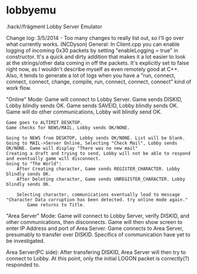 lobbyemu
========

.hack//frägment Lobby Server Emulator

Change log:
3/5/2014 - Too many changes to really list out, so I'll go over what currently works. (NCDyson)
General:
	In Client.cpp you can enable logging of incoming 0x30 packets by setting "enableLogging = true" in constructor. It's a quick and dirty addition that makes it a lot easier to look at the strings/other data coming in off the packets. It's explicitly set to false right now, as I wouldn't describe myself as even remotely good at C++. Also, it tends to generate a lot of logs when you have a "run, connect, connect, connect, change, compile, run, connect, connect, connect" kind of work flow. 

"Online" Mode:
	Game will connect to Lobby Server.
	Game sends DISKID, Lobby blindly sends OK.
	Game sends SAVEID, Lobby blindly sends OK.
	Game will do other communications, Lobby will blindly send OK.
	
	Game goes to ALTIMIT DESKTOP.
	Game checks for NEWS/MAIL, Lobby sends OK/NONE.
	
	Going to NEWS from DESKTOP, Lobby sends OK/NONE. List will be blank.
	Going to MAIL->Server Online, Selecting "Check Mail", Lobby sends OK/NONE. Game will display "There was no new mail"
	Creating a draft and trying to send, Lobby will not be able to respond and eventually game will disconnect.
	Going to "The World":
		After Creating character, Game sends REGISTER_CHARACTER. Lobby blindly sends OK.
		After Deleting character, Game sends UNREGISTER_CHARACTER. Lobby blindly sends OK.
		
		Selecting character, communications eventually lead to message "Character Data corruption has been detected. try online mode again."
			Game returns to Title.


"Area Server" Mode: 
	Game will connect to Lobby Server, verify DISKID, and other communications, then disconnects.
	Game will then show screen to enter IP Address and port of Area Server.
	Game connects to Area Server, presumably to transfer over DISKID. Specifics of communication have yet to be investigated.
	
	
Area Server(PC side):
	After transfering DISKID, Area Server will then try to connect to Lobby. At this point, only the initial LOGON packet is correctly(?) responded to.